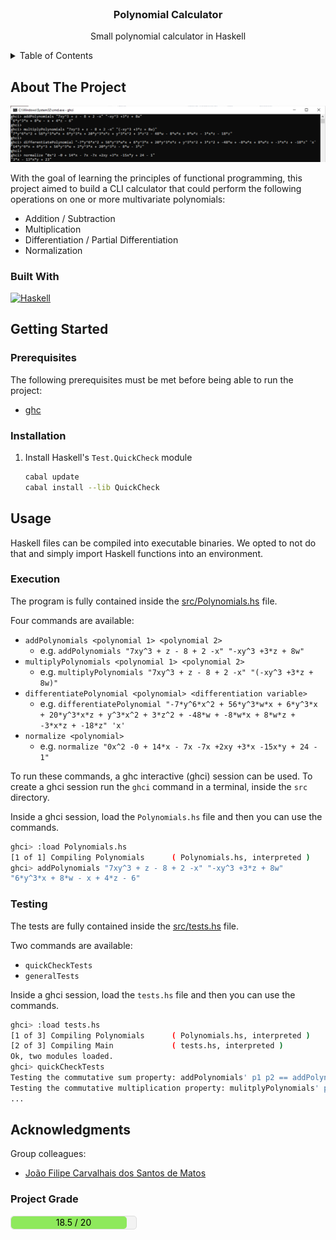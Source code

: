 <!-- PROJECT LOGO -->
<br />
<div align="center">
  <h3 align="center">Polynomial Calculator</h3>

  <p align="center">
    Small polynomial calculator in Haskell
    <br />
  </p>
</div>


<!-- TABLE OF CONTENTS -->
<details>
  <summary>Table of Contents</summary>
  <ol>
    <li>
      <a href="#about-the-project">About The Project</a>
      <ul>
        <li><a href="#built-with">Built With</a></li>
      </ul>
    </li>
    <li>
      <a href="#getting-started">Getting Started</a>
      <ul>
        <li><a href="#prerequisites">Prerequisites</a></li>
        <li><a href="#installation">Installation</a></li>
      </ul>
    </li>
    <li><a href="#usage">Usage</a></li>
    <li><a href="#acknowledgments">Acknowledgments</a></li>
    <li><a href="#project-grade">Project Grade</a></li>
  </ol>
</details>


<!-- ABOUT THE PROJECT -->
## About The Project

[![Project Screen Shot][project-screenshot]]()

With the goal of learning the principles of functional programming, this project aimed to build a CLI calculator that could perform the following operations on one or more multivariate polynomials:
- Addition / Subtraction
- Multiplication
- Differentiation / Partial Differentiation
- Normalization

### Built With

[![Haskell][Haskell]][Haskell-url]


<!-- GETTING STARTED -->
## Getting Started

### Prerequisites

The following prerequisites must be met before being able to run the project:

* [ghc](https://www.haskell.org/ghcup/install/#how-to-install)

### Installation

1. Install Haskell's `Test.QuickCheck` module
    ```sh
    cabal update
    cabal install --lib QuickCheck
    ```


<!-- USAGE EXAMPLES -->
## Usage

Haskell files can be compiled into executable binaries. We opted to not do that and simply import Haskell functions into an environment.

### Execution

The program is fully contained inside the [src/Polynomials.hs](/src/Polynomials.hs) file.

Four commands are available:
- `addPolynomials <polynomial 1> <polynomial 2>`
  - e.g. `addPolynomials "7xy^3 + z - 8 + 2 -x" "-xy^3 +3*z + 8w"`
- `multiplyPolynomials <polynomial 1> <polynomial 2>`
  - e.g. `multiplyPolynomials "7xy^3 + z - 8 + 2 -x" "(-xy^3 +3*z + 8w)"`
- `differentiatePolynomial <polynomial> <differentiation variable>`
  - e.g. `differentiatePolynomial "-7*y^6*x^2 + 56*y^3*w*x + 6*y^3*x + 20*y^3*x*z + y^3*x^2 + 3*z^2 + -48*w + -8*w*x + 8*w*z + -3*x*z + -18*z" 'x'`
- `normalize <polynomial>`
  - e.g. `normalize "0x^2 -0 + 14*x - 7x -7x +2xy +3*x -15x*y + 24 - 1"`

To run these commands, a ghc interactive (ghci) session can be used. To create a ghci session run the `ghci` command in a terminal, inside the `src` directory.

Inside a ghci session, load the `Polynomials.hs` file and then you can use the commands.
```sh
ghci> :load Polynomials.hs
[1 of 1] Compiling Polynomials      ( Polynomials.hs, interpreted )
ghci> addPolynomials "7xy^3 + z - 8 + 2 -x" "-xy^3 +3*z + 8w"
"6*y^3*x + 8*w - x + 4*z - 6"
```

### Testing

The tests are fully contained inside the [src/tests.hs](/src/tests.hs) file.

Two commands are available:
- `quickCheckTests`
- `generalTests`

Inside a ghci session, load the `tests.hs` file and then you can use the commands.
```sh
ghci> :load tests.hs
[1 of 3] Compiling Polynomials      ( Polynomials.hs, interpreted )
[2 of 3] Compiling Main             ( tests.hs, interpreted )
Ok, two modules loaded.
ghci> quickCheckTests
Testing the commutative sum property: addPolynomials' p1 p2 == addPolynomials' p2 p1  +++ OK, passed 100 tests.
Testing the commutative multiplication property: mulitplyPolynomials' p1 p2 == mulitplyPolynomials' p2 p1  (28 tests)
...
```


<!-- ACKNOWLEDGMENTS -->
## Acknowledgments

Group colleagues:
* [João Filipe Carvalhais dos Santos de Matos](https://github.com/jcarvalhaismatos)


<!-- GRADE -->
### Project Grade

<div id="progress-container" style="border: 1px solid #ddd; border-radius: 5px; width: 200px; height: 20px; position: relative; background-color: #f3f3f3;">
  <div id="progress-bar" style="
  width: 92.5%; 
  background-color: #8EE95C; 
  height: 100%; border-radius: 5px; display: flex; align-items: center;">
    <span id="progress-text" style="width: 100%; text-align: center; position: absolute; color: black;"> 18.5 / 20</span>
  </div>
</div>



<!-- MARKDOWN LINKS & IMAGES -->
[project-screenshot]: images/example.png

[Haskell]: https://img.shields.io/badge/Haskell%20-%20Haskell%20?style=for-the-badge&logo=Haskell&color=9E358F
[Haskell-url]: https://www.haskell.org/

